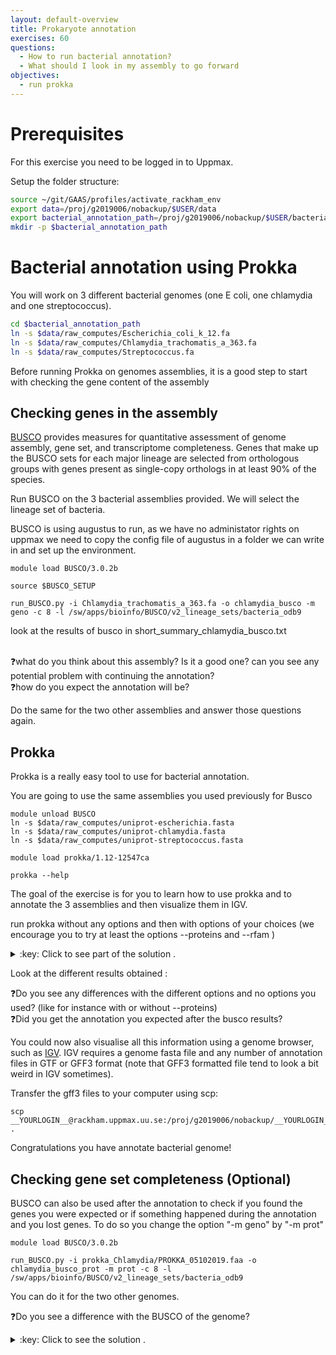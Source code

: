```yaml
---
layout: default-overview
title: Prokaryote annotation
exercises: 60
questions:
  - How to run bacterial annotation?
  - What should I look in my assembly to go forward
objectives:
  - run prokka
---
```

# Prerequisites
For this exercise you need to be logged in to Uppmax.

Setup the folder structure:

```bash
source ~/git/GAAS/profiles/activate_rackham_env
export data=/proj/g2019006/nobackup/$USER/data
export bacterial_annotation_path=/proj/g2019006/nobackup/$USER/bacterial_annotation
mkdir -p $bacterial_annotation_path
```

# Bacterial annotation using Prokka

You will work on 3 different bacterial genomes (one E coli, one chlamydia and one streptococcus).
```bash
cd $bacterial_annotation_path
ln -s $data/raw_computes/Escherichia_coli_k_12.fa
ln -s $data/raw_computes/Chlamydia_trachomatis_a_363.fa 
ln -s $data/raw_computes/Streptococcus.fa
```

Before running Prokka on genomes assemblies, it is a good step to start with checking the gene content of the assembly

## Checking genes in the assembly

[BUSCO](https://busco.ezlab.org/) provides measures for quantitative assessment of genome assembly, gene set, and transcriptome completeness. Genes that make up the BUSCO sets for each major lineage are selected from orthologous groups with genes present as single-copy orthologs in at least 90% of the species.

Run BUSCO on the 3 bacterial assemblies provided. We will select the lineage set of bacteria.

BUSCO is using augustus to run, as we have no administator rights on uppmax we need to copy the config file of augustus in a folder we can write in and set up the environment.

```
module load BUSCO/3.0.2b

source $BUSCO_SETUP

run_BUSCO.py -i Chlamydia_trachomatis_a_363.fa -o chlamydia_busco -m geno -c 8 -l /sw/apps/bioinfo/BUSCO/v2_lineage_sets/bacteria_odb9
```
look at the results of busco in short_summary_chlamydia_busco.txt

<br>:question:what do you think about this assembly? Is it a good one? can you see any potential problem with continuing the annotation?
<br>:question:how do you expect the annotation will be?

Do the same for the two other assemblies and answer those questions again.

## Prokka

Prokka is a really easy tool to use for bacterial annotation.

You are going to use the same assemblies you used previously for Busco

```
module unload BUSCO
ln -s $data/raw_computes/uniprot-escherichia.fasta
ln -s $data/raw_computes/uniprot-chlamydia.fasta
ln -s $data/raw_computes/uniprot-streptococcus.fasta

module load prokka/1.12-12547ca

prokka --help
```
The goal of the exercise is for you to learn how to use prokka and to annotate the 3 assemblies and then visualize them in IGV.

run prokka without any options and then with options of your choices (we encourage you to try at least the options --proteins and --rfam )

<details>
<summary>:key: Click to see part of the solution .</summary>  

Running prokka with only the output option looks like this :
<code> prokka $data/raw_computes/Chlamydia_trachomatis_a_363.fa --outdir prokka_Chlamydia
</code>

Running prokka with --proteins and --rfam looks like this :

<code> prokka $data/raw_computes/Chlamydia_trachomatis_a_363.fa --proteins $data/raw_computes/uniprot-chlamydia.fasta --rfam --outdir prokka_Chlamydia_prot_rfam
</code>

You can try other options to see what you would need to modify in your own projects!

</details>


Look at the different results obtained :

:question:Do you see any differences with the different options and no options you used? (like for instance with or without --proteins)
<br>:question:Did you get the annotation you expected after the busco results?

You could now also visualise all this information using a genome browser, such as [IGV](http://software.broadinstitute.org/software/igv/).
IGV requires a genome fasta file and any number of annotation files in GTF or GFF3 format (note that GFF3 formatted file tend to look a bit weird in IGV sometimes).

Transfer the gff3 files to your computer using scp:    
```
scp __YOURLOGIN__@rackham.uppmax.uu.se:/proj/g2019006/nobackup/__YOURLOGIN__/bacterial_annotation/YOURFILE .
```

Congratulations you have annotate bacterial genome!

## Checking gene set completeness (Optional)

BUSCO can also be used after the annotation to check if you found the genes you were expected or if something happened during the annotation and you lost genes. To do so you change the option "-m geno" by "-m prot"

```
module load BUSCO/3.0.2b

run_BUSCO.py -i prokka_Chlamydia/PROKKA_05102019.faa -o chlamydia_busco_prot -m prot -c 8 -l /sw/apps/bioinfo/BUSCO/v2_lineage_sets/bacteria_odb9
```
You can do it for the two other genomes.

:question:Do you see a difference with the BUSCO of the genome?

<details>
<summary>:key: Click to see the solution .</summary>  
Often the BUSCO results for genes are slightly lower than the BUSCO results for the full genome, this is due to the fact that annotation method will always not predict everything.
It should not be too much of a difference either.
Sometimes but really rarely, the BUSCO after annotation will be better than the BUSCO assembly. It is due to the fact that BUSCO check the compleness in two different way. 

</details>
